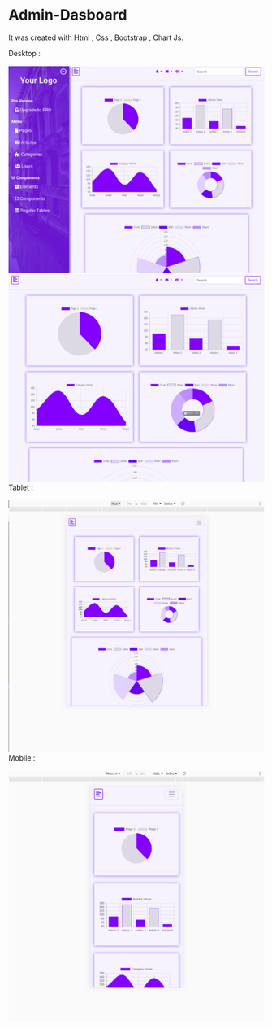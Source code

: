 # Admin-Dasboard
It was created with Html , Css , Bootstrap , Chart Js.

Desktop : <br><br>
![Desktop](https://github.com/Mehmet-Erdem-Akin/Admin-Dasboard/blob/master/screenshots/Screenshot%20from%202020-11-16%2016.35.58.png?raw=true)
![Desktop](https://github.com/Mehmet-Erdem-Akin/Admin-Dasboard/blob/master/screenshots/img1.png?raw=true)
Tablet : <br><br>
![Tablet](https://github.com/Mehmet-Erdem-Akin/Admin-Dasboard/blob/master/screenshots/Screenshot%20from%202020-11-16%2016.36.47.png?raw=true)
Mobile : <br><br>
![Mobile](https://github.com/Mehmet-Erdem-Akin/Admin-Dasboard/blob/master/screenshots/Screenshot%20from%202020-11-16%2016.37.17.png?raw=true)



